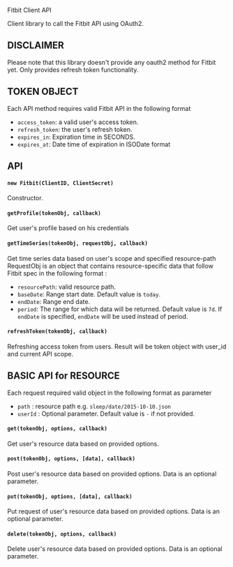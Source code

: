 Fitbit Client API

Client library to call the Fitbit API using OAuth2.

## DISCLAIMER
Please note that this library doesn't provide any oauth2 method for Fitbit yet. Only provides refresh token functionality.

## TOKEN OBJECT
Each API method requires valid Fitbit API in the following format 

 * `access_token`: a valid user's access token.
 * `refresh_token`: the user's refresh token.
 * `expires_in`: Expiration time in SECONDS.
 * `expires_at`: Date time of expiration in ISODate format


## API
#### `new Fitbit(ClientID, ClientSecret)`
Constructor.

#### `getProfile(tokenObj, callback)`
Get user's profile based on his credentials

#### `getTimeSeries(tokenObj, requestObj, callback)`
Get time series data based on user's scope and specified resource-path
RequestObj is an object that contains resource-specific data that follow Fitbit spec in the following format :
 * `resourcePath`: valid resource path.
 * `baseDate`: Range start date. Default value is `today`.
 * `endDate`: Range end date.
 * `period`: The range for which data will be returned. Default value is `7d`. If `endDate` is specified, `endDate` will be used instead of period.

#### `refreshToken(tokenObj, callback)`
Refreshing access token from users. Result will be token object with user_id and current API scope.


## BASIC API for RESOURCE
Each request required valid object in the following format as parameter
* `path` : resource path e.g. `sleep/date/2015-10-10.json`
* `userId` : Optional parameter. Default value is `-` if not provided.

#### `get(tokenObj, options, callback)`
Get user's resource data based on provided options.

#### `post(tokenObj, options, [data], callback)`
Post user's resource data based on provided options. Data is an optional parameter.

#### `put(tokenObj, options, [data], callback)`
Put request of user's resource data based on provided options. Data is an optional parameter.

#### `delete(tokenObj, options, callback)`
Delete user's resource data based on provided options. Data is an optional parameter.

